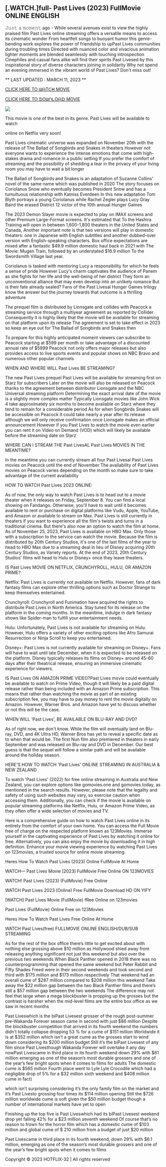 ## [.WATCH.]full- Past Lives (2023) FullMovie ONLINE ENGLISH

𝙹𝚞𝚜𝚝 𝚊 𝚖𝚘𝚖𝚎𝚗𝚝 ago - While several avenues exist to view the highly praised film Past Lives online streaming offers a versatile means to access its cinematic wonder From heartfelt songs to buoyant humor this genre-bending work explores the power of friendship to upPast Lives communities during troubling times Directed with nuanced color and vivacious animation lighter moments are blended seamlessly with touching introspection Cinephiles and casual fans alike will find their spirits Past Livesed by this inspirational story of diverse characters joining in solidarity Why not spend an evening immersed in the vibrant world of Past Lives? Don't miss out!

** LAST UPDATED : MARCH 11, 2023 **

[CLICK HERE TO ᗯᗩTᑕᕼ MOVIE](https://hotflix-32.org/movie/666277/past-lives)

[CLICK HERE TO ᗪOᗯᑎᒪOᗩᗪ MOVIE](https://hotflix-32.org/movie/666277/past-lives)

<a href="https://hotflix-32.org/movie/666277/past-lives" rel="nofollow" ><img src="https://camo.githubusercontent.com/abb2148613ed2c31b6fd5c164e6a142c9074d86e9468c674b26300adbf87c7f7/68747470733a2f2f7374617469632e7769787374617469632e636f6d2f6d656469612f3835356132355f30343362356162656234616534643335616330303331393865376665353665647e6d76322e676966" style="max-width: 100%;"></a>

This movie is one of the best in its genre. Past Lives will be available to watch

online on Netflix very soon!

Past Lives cinematic universe was expanded on November 20th with the release of The Ballad of Songbirds and Snakes in theaters However not everyone wants to experience the intense emotions that come with high-stakes drama and romance in a public setting If you prefer the comfort of streaming and the possibility of shedding a tear in the privacy of your living room you may have to wait a bit longer

The Ballad of Songbirds and Snakes is an adaptation of Suzanne Collins' novel of the same name which was published in 2020 The story focuses on Coriolanus Snow who eventually becomes President Snow and has a tumultuous relationship with Katniss Everdeen In this new adaptation Tom Blyth portrays a young Coriolanus while Rachel Zegler plays Lucy Gray Baird the erased District 12 victor of the 10th annual Hunger Games

The 2023 Demon Slayer movie is expected to play on IMAX screens and other Premium Large-Format screens. It's estimated that To the Hashira Training will open in between 1,600-1,800 theaters in the United States and Canada, Another important note is that two versions will play in domestic theaters: one in Japanese with English subtitles and another dubbed-over version with English-speaking characters. Box office expectations are mixed after a fantastic $49.9 million domestic haul back in 2021 with The Movie: Mugen Train, followed by an understated $16.9 million To the Swordsmith Village last year.

Coriolanus is tasked with mentoring Lucy a responsibility for which he feels a sense of pride However Lucy's charm captivates the audience of Panem as she fights for her life and the well-being of her district They form an unconventional alliance that may even develop into an unlikely romance But is their fate already sealed? Fans of the Past Livesal Hunger Games trilogy know the answer but the journey towards that outcome is a thrilling adventure

The prequel film is distributed by Lionsgate and collides with Peacock a streaming service through a multiyear agreement as reported by Collider Consequently it is highly likely that the movie will be available for streaming on that platform upon its release The agreement is set to take effect in 2023 so keep an eye out for The Ballad of Songbirds and Snakes then

To prepare for this highly anticipated moment viewers can subscribe to Peacock starting at $599 per month or take advantage of a discounted annual rate of $5999 Peacock not only offers major releases but also provides access to live sports events and popular shows on NBC Bravo and numerous other popular channels

WHEN AND WHERE WILL Past Lives BE STREAMING?

The new Past Lives prequel Past Lives will be available for streaming first on Starz for subscribers Later on the movie will also be released on Peacock thanks to the agreement between distributor Lionsgate and the NBC Universal streaming platform Determining the exact arrival date of the movie is a slightly more complex matter Typically Lionsgate movies like John Wick 4 take approximately six months to become available on Starz where they tend to remain for a considerable period As for when Songbirds Snakes will be accessible on Peacock it could take nearly a year after its release although we will only receive confirmation once Lionsgate makes an official announcement However if you Past Lives to watch the movie even earlier you can rent it on Video on Demand (VOD) which will likely be available before the streaming date on Starz

WHERE CAN I STREAM THE Past LivesAL Past Lives MOVIES IN THE MEANTIME?

In the meantime you can currently stream all four Past Livesal Past Lives movies on Peacock until the end of November The availability of Past Lives movies on Peacock varies depending on the month so make sure to take advantage of the current availability

HOW TO WATCH Past Lives 2023 ONLINE:

As of now, the only way to watch Past Lives is to head out to a movie theater when it releases on Friday, September 8. You can find a local showing on Fandango. Otherwise, you'll have to wait until it becomes available to rent or purchase on digital platforms like Vudu, Apple, YouTube, and Amazon or available to stream on Max. Past Lives is still currently in theaters if you want to experience all the film's twists and turns in a traditional cinema. But there's also now an option to watch the film at home. As of November 25, 2023, Past Lives is available on HBO Max. Only those with a subscription to the service can watch the movie. Because the film is distributed by 20th Century Studios, it's one of the last films of the year to head to HBO Max due to a streaming deal in lieu of Disney acquiring 20th Century Studios, as Variety reports. At the end of 2023, 20th Century Studios' films will head to Hulu or Disney+ once they leave theaters.

IS Past Lives MOVIE ON NETFLIX, CRUNCHYROLL, HULU, OR AMAZON PRIME?

Netflix: Past Lives is currently not available on Netflix. However, fans of dark fantasy films can explore other thrilling options such as Doctor Strange to keep themselves entertained.

Crunchyroll: Crunchyroll and Funimation have acquired the rights to distribute Past Lives in North America. Stay tuned for its release on the platform in the coming months. In the meantime, indulge in dark fantasy shows like Spider-man to fulfill your entertainment needs.

Hulu: Unfortunately, Past Lives is not available for streaming on Hulu. However, Hulu offers a variety of other exciting options like Afro Samurai Resurrection or Ninja Scroll to keep you entertained.

Disney+: Past Lives is not currently available for streaming on Disney+. Fans will have to wait until late December, when it is expected to be released on the platform. Disney typically releases its films on Disney+ around 45-60 days after their theatrical release, ensuring an immersive cinematic experience for viewers.

IS Past Lives ON AMAZON PRIME VIDEO?Past Lives movie could eventually be available to watch on Prime Video, though it will likely be a paid digital release rather than being included with an Amazon Prime subscription. This means that rather than watching the movie as part of an existing subscription fee, you may have to pay money to rent the movie digitally on Amazon. However, Warner Bros. and Amazon have yet to discuss whether or not this will be the case.

WHEN WILL 'Past Lives', BE AVAILABLE ON BLU-RAY AND DVD?

As of right now, we don't know. While the film will eventually land on Blu-ray, DVD, and 4K Ultra HD, Warner Bros has yet to reveal a specific date as to when that would be. The first Nun film also premiered in theaters in early September and was released on Blu-ray and DVD in December. Our best guess is that the sequel will follow a similar path and will be available around the holiday season.

HERE'S HOW TO WATCH 'Past Lives' ONLINE STREAMING IN AUSTRALIA & NEW ZEALAND

To watch 'Past Lives' (2022) for free online streaming in Australia and New Zealand, you can explore options like gomovies.one and gomovies.today, as mentioned in the search results. However, please note that the legality and safety of using such websites may vary, so exercise caution when accessing them. Additionally, you can check if the movie is available on popular streaming platforms like Netflix, Hulu, or Amazon Prime Video, as they often offer a wide selection of movies and TV.

Here is a comprehensive guide on how to watch Past Lives online in its entirety from the comfort of your own home. You can access the Full Movie free of charge on the respected platform known as 123Movies. Immerse yourself in the captivating experience of Past Lives by watching it online for free. Alternatively, you can also enjoy the movie by downloading it in high definition. Enhance your movie viewing experience by watching Past Lives on 123movies, a trusted source for online movie streaming.

Heres How To Watch Past Lives (2023) Online FullMovie At Home

WATCH— Past Lives Movie [2023] FullMovie Free Online ON 123MOVIES

WATCH! Past Lives (2023) (FullMovie) Free Online

WATCH Past Lives 2023 (Online) Free FullMovie Download HD ON YIFY

[WATCH] Past Lives Movie (FullMovie) fRee Online on 123movies

Past Lives (FullMovie) Online Free on 123Movies

Heres How To Watch Past Lives Free Online At Home

WATCH Past Lives(free) FULLMOVIE ONLINE ENGLISH/DUB/SUB STREAMING

As for the rest of the box office there’s little to get excited about with nothing else grossing above $10 million as Hollywood shied away from releasing anything significant not just this weekend but also over the previous two weekends When Black Panther opened in 2018 there was no counterprogramming that opened the same weekend but Peter Rabbit and Fifty Shades Freed were in their second weekends and took second and third with $175 million and $173 million respectively That weekend had an overall cume of $287 million compared to $208 million this weekend Take away the $22 million gap between the two Black Panther films and there’s still a $57 million gap between the two weekends The difference may not feel that large when a mega blockbuster is propping up the grosses but the contrast is harsher when the mid-level films are the entire box office as we saw in recent months

Past Liveswhich is the biPast Livesest grosser of the rough post-summer pre-Wakanda Forever season came in second with just $86 million Despite the blockbuster competition that arrived in its fourth weekend the numbers didn’t totally collapse dropping 53 % for a cume of $151 million Worldwide it is at $352 million which isn’t a great cume as the grosses start to wind down considering its $200 million budget Still it’s the biPast Livesest of any film since Past Livesthough Wakanda Forever will overtake it any day nowPast Livescame in third place in its fourth weekend down 29% with $61 million emerging as one of the season’s most durable grossers and one of the year’s few bright spots when it comes to films for adults The domestic cume is $565 million Fourth place went to Lyle Lyle Crocodile which had a negligible drop of 5% for a $32 million sixth weekend and $408 million cume in fact)

which isn’t surprising considering it’s the only family film on the market and it’s Past Livesto grossing four times its $114 million opening Still the $726 million worldwide cume is soft given the $50 million budget though a number of international markets have yet to open

Finishing up the top five is Past Liveswhich had its biPast Livesest weekend drop yet falling 42% for a $23 million seventh weekend Of course that’s no reason to frown for the horror film which has a domestic cume of $103 million and global cume of $ 210 million from a budget of just $20 million

Past Livescame in third place in its fourth weekend, down 29% with $6.1 million, emerging as one of the season’s most durable grossers and one of the year’s few bright spots when it comes to films

Copyright © 2023 HOTFLIX-32 | All rights reserved
